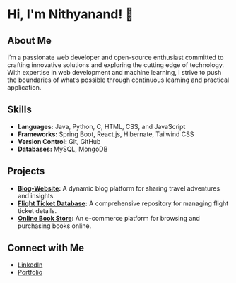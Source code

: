 # Hi, I'm Nithyanand! 👋

## About Me
I’m a passionate web developer and open-source enthusiast committed to crafting innovative solutions and exploring the cutting edge of technology. With expertise in web development and machine learning, I strive to push the boundaries of what’s possible through continuous learning and practical application.

## Skills
- **Languages:** Java, Python, C, HTML, CSS, and JavaScript
- **Frameworks:** Spring Boot, React.js, Hibernate, Tailwind CSS
- **Version Control:** Git, GitHub
- **Databases:** MySQL, MongoDB

## Projects
- **[Blog-Website](https://github.com/Nithyanandb/WeBlog):** A dynamic blog platform for sharing travel adventures and insights.
- **[Flight Ticket Database](https://github.com/Nithyanandb/Flight_Ticket_Database):** A comprehensive repository for managing flight ticket details.
- **[Online Book Store](https://github.com/Nithyanandb/Online-Book-Store):** An e-commerce platform for browsing and purchasing books online.

## Connect with Me
- [LinkedIn](https://www.linkedin.com/in/nithyanand-b-6aa0a2220)
- [Portfolio](https://nithyanandb.github.io/portfolio.github.io/)
